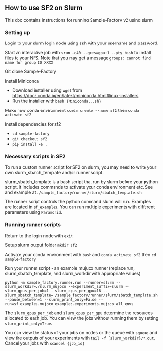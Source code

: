## How to use SF2 on Slurm

This doc contains instructions for running Sample-Factory v2 using slurm

### Setting up

Login to your slurm login node using ssh with your username and password.

Start an interactive job with `srun -c40 --gres=gpu:1 --pty bash` to install files to your NFS. 
Note that you may get a message `groups: cannot find name for group ID XXXX`

Git clone Sample-Factory

Install Miniconda
- Download installer using `wget` from https://docs.conda.io/en/latest/miniconda.html#linux-installers
- Run the installer with `bash {Miniconda...sh}`

Make new conda environment `conda create --name sf2` then `conda activate sf2`

Install dependencies for sf2
- `cd sample-factory`
- `git checkout sf2`
- `pip install -e .`

### Necessary scripts in SF2

To run a custom runner script for SF2 on slurm, you may need to write your own slurm_sbatch_template and/or runner script.

slurm_sbatch_template is a bash script that run by slurm before your python script. It includes commands to activate your conda environment etc. See and example at `./sample_factory/runner/slurm/sbatch_template.sh `

The runner script controls the python command slurm will run. Examples are located in `sf_examples`. You can run multiple experiments with different parameters using `ParamGrid`.   

### Running runner scripts

Return to the login node with `exit`

Setup slurm output folder `mkdir sf2` 

Activate your conda environment with `bash` and `conda activate sf2` then `cd sample-factory`

Run your runner script - an example mujuco runner (replace run, slurm_sbatch_template, and slurm_workdir with appropriate values)
```
python -m sample_factory.runner.run --runner=slurm --slurm_workdir=./slurm_mujoco --experiment_suffix=slurm --slurm_gpus_per_job=1 --slurm_cpus_per_gpu=16 --slurm_sbatch_template=./sample_factory/runner/slurm/sbatch_template.sh --pause_between=1 --slurm_print_only=False --run=sf_examples.mujoco_examples.experiments.mujoco_all_envs
```

The `slurm_gpus_per_job` and `slurm_cpus_per_gpu` determine the resources allocated to each job. You can view the jobs without running them by setting `slurm_print_only=True`.

You can view the status of your jobs on nodes or the queue with `squeue` and view the outputs of your experiments with `tail -f {slurm_workdir}/*.out`. Cancel your jobs with `scancel {job_id}`

